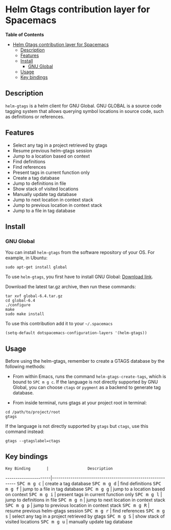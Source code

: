 # Helm Gtags contribution layer for Spacemacs

<!-- markdown-toc start - Don't edit this section. Run M-x markdown-toc/generate-toc again -->
**Table of Contents**

- [Helm Gtags contribution layer for Spacemacs](#helm-gtags-contribution-layer-for-spacemacs)
    - [Description](#description)
    - [Features](#features)
    - [Install](#install)
        - [GNU Global](#gnu-global)
    - [Usage](#usage)
    - [Key bindings](#key-bindings)

<!-- markdown-toc end -->

## Description

`helm-gtags` is a helm client for GNU Global. GNU GLOBAL is a source code
tagging system that allows querying symbol locations in source code, such as
definitions or references.

## Features

- Select any tag in a project retrieved by gtags
- Resume previous helm-gtags session
- Jump to a location based on context
- Find definitions
- Find references
- Present tags in current function only
- Create a tag database
- Jump to definitions in file
- Show stack of visited locations
- Manually update tag database
- Jump to next location in context stack
- Jump to previous location in context stack
- Jump to a file in tag database

## Install

### GNU Global

You can install `helm-gtags` from the software repository of your OS. For example, in Ubuntu:

```shell-script
sudo apt-get install global
```

To use `helm-gtags`, you first have to install GNU Global: [Download link][gnu-global-download].

Download the latest tar.gz archive, then run these commands:

```shell-script
tar xvf global-6.4.tar.gz
cd global-6.4
./configure
make
sudo make install
```

[gnu-global-download]: https://www.gnu.org/software/global/download.html

To use this contribution add it to your `~/.spacemacs`

```elisp
(setq-default dotspacemacs-configuration-layers '(helm-gtags))
```

## Usage

Before using the helm-gtags, remember to create a GTAGS database by the following methods:

- From within Emacs, runs the command `helm-gtags-create-tags`, which is bound
  to `SPC m g c`. If the language is not directly supported by GNU Global, you
  can choose `ctags` or `pygment` as a backend to generate tag database.

- From inside terminal, runs gtags at your project root in terminal:

```shell-script
cd /path/to/project/root
gtags
```

If the language is not directly supported by `gtags` but `ctags`, use this command instead:

```shell-script
gtags --gtagslabel=ctags
```

## Key bindings

    Key Binding       |                 Description
----------------------|------------------------------------------------------------
<kbd>SPC m g c</kbd>  | create a tag database
<kbd>SPC m g d</kbd>  | find definitions
<kbd>SPC m g f</kbd>  | jump to a file in tag database
<kbd>SPC m g g</kbd>  | jump to a location based on context
<kbd>SPC m g i</kbd>  | present tags in current function only
<kbd>SPC m g l</kbd>  | jump to definitions in file
<kbd>SPC m g n</kbd>  | jump to next location in context stack
<kbd>SPC m g p</kbd>  | jump to previous location in context stack
<kbd>SPC m g R</kbd>  | resume previous helm-gtags session
<kbd>SPC m g r</kbd>  | find references
<kbd>SPC m g s</kbd>  | select any tag in a project retrieved by gtags
<kbd>SPC m g S</kbd>  | show stack of visited locations
<kbd>SPC m g u</kbd>  | manually update tag database
